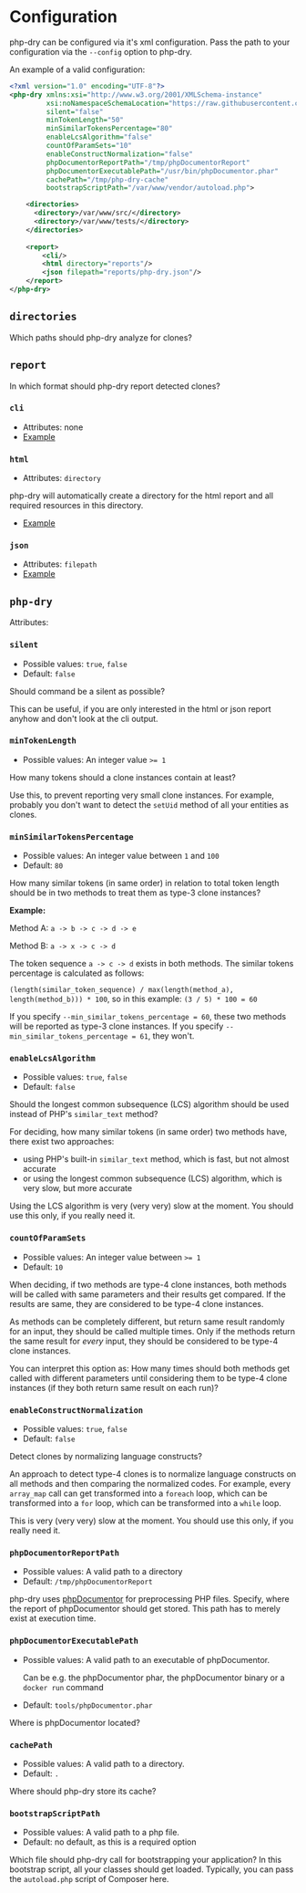 # Configuration
php-dry can be configured via it's xml configuration. Pass the path to your configuration via the `--config` option
to php-dry.

An example of a valid configuration:

```xml
<?xml version="1.0" encoding="UTF-8"?>
<php-dry xmlns:xsi="http://www.w3.org/2001/XMLSchema-instance"
         xsi:noNamespaceSchemaLocation="https://raw.githubusercontent.com/LeoVie/php-dry/main/xsd/php-dry.xsd"
         silent="false"
         minTokenLength="50"
         minSimilarTokensPercentage="80"
         enableLcsAlgorithm="false"
         countOfParamSets="10"
         enableConstructNormalization="false"
         phpDocumentorReportPath="/tmp/phpDocumentorReport"
         phpDocumentorExecutablePath="/usr/bin/phpDocumentor.phar"
         cachePath="/tmp/php-dry-cache"
         bootstrapScriptPath="/var/www/vendor/autoload.php">

    <directories>
      <directory>/var/www/src/</directory>
      <directory>/var/www/tests/</directory>
    </directories>
  
    <report>
        <cli/>
        <html directory="reports"/>
        <json filepath="reports/php-dry.json"/>
    </report>
</php-dry>
```

## `directories`
Which paths should php-dry analyze for clones?

## `report`
In which format should php-dry report detected clones?

### `cli`
- Attributes: none
- [Example](examples/report-format/report.cli.txt)

### `html`
- Attributes: `directory`

php-dry will automatically create a directory for the html report and all required resources in this directory.
- [Example](examples/report-format/report.html)

### `json`
- Attributes: `filepath`
- [Example](examples/report-format/report.json)

## `php-dry`
Attributes:

### `silent`
- Possible values: `true`, `false`
- Default: `false`

Should command be a silent as possible?

This can be useful, if you are only interested in the html or json report anyhow and don't look at the cli output.

### `minTokenLength`
- Possible values: An integer value `>= 1`

How many tokens should a clone instances contain at least?

Use this, to prevent reporting very small clone instances. For example, probably you don't want to detect the `setUid`
method of all your entities as clones.

### `minSimilarTokensPercentage`
- Possible values: An integer value between `1` and `100`
- Default: `80`

How many similar tokens (in same order) in relation to total token length should be in two methods to treat them as type-3 clone instances?

**Example:**

Method A: `a -> b -> c -> d -> e`

Method B: `a -> x -> c -> d`

The token sequence `a -> c -> d` exists in both methods. The similar tokens percentage is calculated as follows:

`(length(similar_token_sequence) / max(length(method_a), length(method_b))) * 100`, so in this example:
`(3 / 5) * 100 = 60`

If you specify `--min_similar_tokens_percentage = 60`, these two methods will be reported as type-3 clone instances.
If you specify `--min_similar_tokens_percentage = 61`, they won't.

### `enableLcsAlgorithm`
- Possible values: `true`, `false`
- Default: `false`

Should the longest common subsequence (LCS) algorithm should be used instead of PHP's `similar_text` method?

For deciding, how many similar tokens (in same order) two methods have, there exist two approaches:
- using PHP's built-in `similar_text` method, which is fast, but not almost accurate
- or using the longest common subsequence (LCS) algorithm, which is very slow, but more accurate

Using the LCS algorithm is very (very very) slow at the moment. You should use this only, if you really need it.

### `countOfParamSets`
- Possible values: An integer value between `>= 1`
- Default: `10`

When deciding, if two methods are type-4 clone instances, both methods will be called with same parameters
and their results get compared. If the results are same, they are considered to be type-4 clone instances.

As methods can be completely different, but return same result randomly for an input, they should be called
multiple times. Only if the methods return the same result for _every_ input, they should be considered to be
type-4 clone instances.

You can interpret this option as: How many times should both methods get called with different parameters
until considering them to be type-4 clone instances (if they both return same result on each run)?

### `enableConstructNormalization`
- Possible values: `true`, `false`
- Default: `false`

Detect clones by normalizing language constructs?

An approach to detect type-4 clones is to normalize language constructs on all methods and then comparing
the normalized codes. For example, every `array_map` call can get transformed into a `foreach` loop,
which can be transformed into a `for` loop, which can be transformed into a `while` loop.

This is very (very very) slow at the moment. You should use this only, if you really need it.

### `phpDocumentorReportPath`
- Possible values: A valid path to a directory
- Default: `/tmp/phpDocumentorReport`

php-dry uses [phpDocumentor](https://www.phpdoc.org/) for preprocessing PHP files. Specify, where the report of
phpDocumentor should get stored. This path has to merely exist at execution time.

### `phpDocumentorExecutablePath`
- Possible values: A valid path to an executable of phpDocumentor.

    Can be e.g. the phpDocumentor phar, the phpDocumentor binary or a `docker run` command
- Default: `tools/phpDocumentor.phar`

Where is phpDocumentor located?

### `cachePath`
- Possible values: A valid path to a directory.
- Default: `.`

Where should php-dry store its cache?

### `bootstrapScriptPath`
- Possible values: A valid path to a php file.
- Default: no default, as this is a required option

Which file should php-dry call for bootstrapping your application?
In this bootstrap script, all your classes should get loaded.
Typically, you can pass the `autoload.php` script of Composer here.